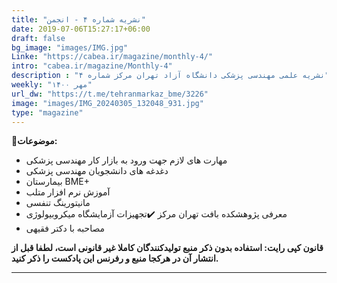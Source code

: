 ```yaml
---
title: "نشریه شماره ۴ - انجمن"
date: 2019-07-06T15:27:17+06:00
draft: false
bg_image: "images/IMG.jpg"
Linke: "https://cabea.ir/magazine/monthly-4/"
intro: "cabea.ir/magazine/Monthly-4"
description : "نشریه علمی مهندسی پزشکی دانشگاه آزاد تهران مرکز شماره ۴"
weekly: "مهر ۱۴۰۰"
url_dw: "https://t.me/tehranmarkaz_bme/3226"
image: "images/IMG_20240305_132048_931.jpg"
type: "magazine"
---
```


**📜موضوعات:**
- مهارت های لازم جهت ورود به بازار کار مهندسی پزشکی 
- دغدغه های دانشجویان مهندسی پزشکی
- بیمارستان BME+
- آموزش نرم افزار متلب 
- مانیتورینگ تنفسی
- معرفی پژوهشکده بافت تهران مرکز ✔️تجهیزات آزمایشگاه میکروبیولوژی
- مصاحبه با دکتر فقیهی

**قانون کپی رایت: استفاده بدون ذکر منبع تولیدکنندگان کاملا غیر قانونی است، لطفا قبل از انتشار آن در هرکجا منبع و رفرنس این پادکست را ذکر کنید.**

--------------------------------------------------------
